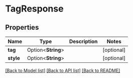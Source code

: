 # TagResponse

## Properties

Name | Type | Description | Notes
------------ | ------------- | ------------- | -------------
**tag** | Option<**String**> |  | [optional]
**style** | Option<**String**> |  | [optional]

[[Back to Model list]](../README.md#documentation-for-models) [[Back to API list]](../README.md#documentation-for-api-endpoints) [[Back to README]](../README.md)


